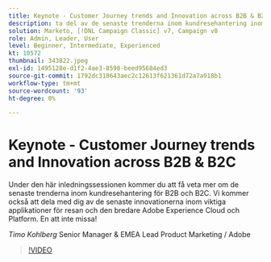 ```yaml
---
title: Keynote - Customer Journey trends and Innovation across B2B & B2C
description: ta del av de senaste trenderna inom kundresehantering inom B2B och B2C
solution: Marketo, [!DNL Campaign Classic] v7, Campaign v8
role: Admin, Leader, User
level: Beginner, Intermediate, Experienced
kt: 10572
thumbnail: 343822.jpeg
exl-id: 1495128e-d1f2-4ae3-8598-beed95684ed3
source-git-commit: 1792dc318643aec2c12613f621361d72a7a918b1
workflow-type: tm+mt
source-wordcount: '93'
ht-degree: 0%

---
```


# Keynote - Customer Journey trends and Innovation across B2B &amp; B2C

Under den här inledningssessionen kommer du att få veta mer om de senaste trenderna inom kundresehantering för B2B och B2C. Vi kommer också att dela med dig av de senaste innovationerna inom viktiga applikationer för resan och den bredare Adobe Experience Cloud och Platform. En att inte missa!

*Timo Kohlberg* Senior Manager &amp; EMEA Lead Product Marketing / Adobe

>[!VIDEO](https://video.tv.adobe.com/v/343822/?quality=12&learn=on)
